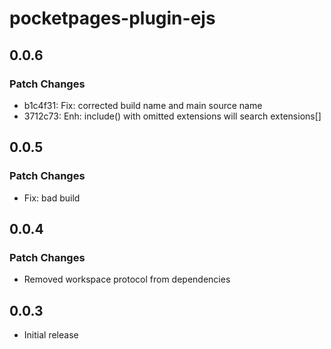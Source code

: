 # pocketpages-plugin-ejs

## 0.0.6

### Patch Changes

- b1c4f31: Fix: corrected build name and main source name
- 3712c73: Enh: include() with omitted extensions will search extensions[]

## 0.0.5

### Patch Changes

- Fix: bad build

## 0.0.4

### Patch Changes

- Removed workspace protocol from dependencies

## 0.0.3

- Initial release
